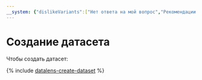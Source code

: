 ```yaml
---
__system: {"dislikeVariants":["Нет ответа на мой вопрос","Рекомендации не помогли","Содержание не соответствует заголовку","Другое"]}
---
```

# Создание датасета

Чтобы создать датасет:

{% include [datalens-create-dataset](../../../_includes/datalens/operations/datalens-create-dataset.md) %}
